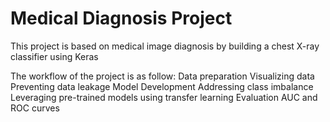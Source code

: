 # Medical Diagnosis Project


 This project is based on medical image diagnosis by building a chest X-ray classifier using Keras
 
The workflow of the project is as follow:
Data preparation
Visualizing data
Preventing data leakage
Model Development
Addressing class imbalance
Leveraging pre-trained models using transfer learning
Evaluation
AUC and ROC curves

